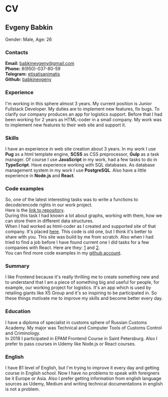 # CV
## Evgeny Babkin
Gender: Male, Age: 26
### Contacts
**Email:** babkinevgeny@gmail.com  
**Phone:** 8(950)-037-80-59  
**Telegram:** [etisatisanimatis](https://t.me/etistisanimatis)  
**Github:** [babkinevgeny](https://github.com/babkinevgeny) 
### Experience
I'm working in this sphere almost 3 years. My current position is Junior Fullstack Developer. My duties are to implement new features, fix bugs. To clarify our company produces an app for logistics support. Before that I had been working for 2 years as HTML-coder in a small company. My work was to implement new features to their web site and support it.
### Skills
I have an experience in web site creation about 3 years. In my work I use **Pug** as a html template engine, **SCSS** as CSS preprocessor, **Gulp** as a task manager. Of course I use **JavaScript** in my work, had a few tasks to do in **TypeScript**. Have experience working with SQL databases. As database management system in my work I use **PostgreSQL**. Also have a little experience in **Node.js** and **React**.
### Code examples
So, one of the latest interesting tasks was to write a functions to decode/encode rights in our work project.  
Here is the [link to repository](https://github.com/babkinevgeny/rightsEncoder).  
During this task I had known a lot about graphs, working with them, how we can store them in different data structures.  
When I had worked as html-coder as I created and supported site of that company. It's placed [here](https://github.com/babkinevgeny/newzaoks). This code is old one, but I think it's better to share with you. This site was build by me from scratch.
Also when I had tried to find a job before I have found current one I did tasks for a few companies with React. Here are they: [1](https://github.com/babkinevgeny/testredmadrobot) and [2](https://github.com/babkinevgeny/wrike_web_dev_test).  
You can find more code examples in my [github account](https://github.com/babkinevgeny).
### Summary
I like Frontend because it's really thrilling me to create something new and to understand that I am a piece of something big and useful for people, for example, our working project for logistics. It's an app which is used by retailing giants like X5 Group and it's so inspiring to be participated in. So these things motivate me to improve my skills and become better every day.  
### Education
I have a diploma of specialist in customs sphere of Russian Customs Academy. My major was Technical and Computer Tools of Customs Control and Criminology.  
In 2018 I participated in EPAM Frontend Course in Saint Petersburg.
Also I prefer to pass courses in Udemy like Node.js or React courses.
### English
I have B1 level of English, but I'm trying to improve it every day and getting course in English school. Now I have no problems to speak with foreigners be it Europe or Asia. Also I prefer getting information from english language sources as Udemy, Medium and writing technical documentations in english is not a problem.
